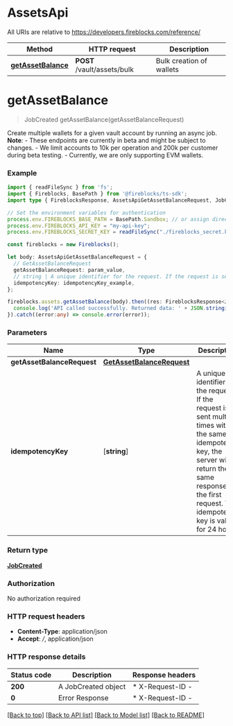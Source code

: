 # AssetsApi

All URIs are relative to https://developers.fireblocks.com/reference/

Method | HTTP request | Description
------------- | ------------- | -------------
[**getAssetBalance**](#getAssetBalance) | **POST** /vault/assets/bulk | Bulk creation of wallets


# **getAssetBalance**
> JobCreated getAssetBalance(getAssetBalanceRequest)

Create multiple wallets for a given vault account by running an async job. </br> **Note**: - These endpoints are currently in beta and might be subject to changes. - We limit accounts to 10k per operation and 200k per customer during beta testing. - Currently, we are only supporting EVM wallets. 

### Example


```typescript
import { readFileSync } from 'fs';
import { Fireblocks, BasePath } from '@fireblocks/ts-sdk';
import type { FireblocksResponse, AssetsApiGetAssetBalanceRequest, JobCreated } from '@fireblocks/ts-sdk';

// Set the environment variables for authentication
process.env.FIREBLOCKS_BASE_PATH = BasePath.Sandbox; // or assign directly to "https://sandbox-api.fireblocks.io/v1"
process.env.FIREBLOCKS_API_KEY = "my-api-key";
process.env.FIREBLOCKS_SECRET_KEY = readFileSync("./fireblocks_secret.key", "utf8");

const fireblocks = new Fireblocks();

let body: AssetsApiGetAssetBalanceRequest = {
  // GetAssetBalanceRequest
  getAssetBalanceRequest: param_value,
  // string | A unique identifier for the request. If the request is sent multiple times with the same idempotency key, the server will return the same response as the first request. The idempotency key is valid for 24 hours. (optional)
  idempotencyKey: idempotencyKey_example,
};

fireblocks.assets.getAssetBalance(body).then((res: FireblocksResponse<JobCreated>) => {
  console.log('API called successfully. Returned data: ' + JSON.stringify(res, null, 2));
}).catch((error:any) => console.error(error));
```


### Parameters

Name | Type | Description  | Notes
------------- | ------------- | ------------- | -------------
 **getAssetBalanceRequest** | **[GetAssetBalanceRequest](../models/GetAssetBalanceRequest.md)**|  |
 **idempotencyKey** | [**string**] | A unique identifier for the request. If the request is sent multiple times with the same idempotency key, the server will return the same response as the first request. The idempotency key is valid for 24 hours. | (optional) defaults to undefined


### Return type

**[JobCreated](../models/JobCreated.md)**

### Authorization

No authorization required

### HTTP request headers

 - **Content-Type**: application/json
 - **Accept**: */*, application/json


### HTTP response details
| Status code | Description | Response headers |
|-------------|-------------|------------------|
**200** | A JobCreated object |  * X-Request-ID -  <br>  |
**0** | Error Response |  * X-Request-ID -  <br>  |

[[Back to top]](#) [[Back to API list]](../../README.md#documentation-for-api-endpoints) [[Back to Model list]](../../README.md#documentation-for-models) [[Back to README]](../../README.md)


